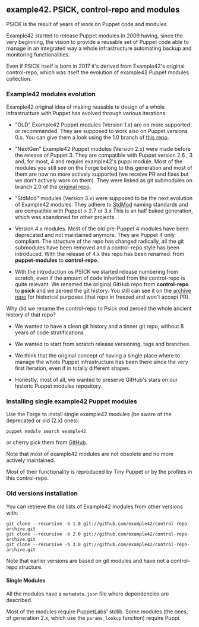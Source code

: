 ## example42. PSICK, control-repo and modules

PSICK is the result of years of work on Puppet code and modules.

Example42 started to release Puppet modules in 2009 having, since the very beginning,
the vision to provide a reusable set of Puppet code able to manage in an integrated
way a whole infrastructure automating backup and monitoring functionalities.

Even if PSICK itself is born in 2017 it's derived from Example42's original control-repo,
which was itself the evolution of example42 Puppet modules collection.


### Example42 modules evolution

Example42 original idea of making reusable te design of a whole infrastructure with Puppet
has evolved through various iterations:

* "OLD" Example42 Puppet modules (Version 1.x) are no more supported or recommended.
  They are supposed to work also on Puppet versions 0.x.
  You can give them a look using the 1.0 branch of [this repo](https://github.com/example42/control-repo-original).

* "NextGen" Example42 Puppet modules (Version 2.x) were made before the release of Puppet 3.
  They are compatible with Puppet version 2.6 , 3 and, for most, 4 and require example42's puppi module.
  Most of the modules you still see on the Forge belong to this generation and most of them are
  now no more actively supported (we receive PR and fixes but we don't actively work on them).
  They were linked as git submodules on branch 2.0 of the [original repo](https://github.com/example42/control-repo-original).

* "StdMod" modules (Version 3.x) were supposed to be the next evolution of Example42 modules.
  They adhere to [StdMod](https://github.com/stdmod/puppet-modules) naming standards and are compatible with Puppet > 2.7 or 3.x
  This is an half baked generation, which was abandoned for other projects.

* Version 4.x modules. Most of the old pre-Puppet 4 modules have been deprecated and not maintained anymore.
  They are Puppet 4 only compliant.
  The structure of the repo has changed radically, all the git submodules have been removed and a
  control-repo style has been introduced.
  With the release of 4.x this repo has been renamed: from **puppet-modules** to **control-repo**.

* With the introduction os PSICK we started release numbering from scratch, even if the amount of code
  inherited from the control-repo is quite relevant.
  We renamed the original GitHub repo from **control-repo** to **psick**
  and we zeroed the git history. You still can see it on the [archive repo](https://github.com/example42/control-repo-archive)
  for historical purposes (that repo in freezed and won't accept PR).

Why did we rename the control-repo to Psick *and* zeroed the whole ancient history of that repo?

  - We wanted to have a clean git history and a tinner git repo, without 8 years of code stratifications

  - We wanted to start from scratch release versioning, tags and branches.

  - We think that the original concept of having a single place where to manage the whole Puppet infrastructure
    has been there since the very first iteration, even if in totally different shapes.

  - Honestly, most of all, we wanted to preserve GitHub's stars on our historic Puppet modules repository.


### Installing single example42 Puppet modules

Use the Forge to install single example42 modules (be aware of the deprecated or old (2.x) ones):

    puppet module search example42

or cherry pick them from [GitHub](https://github.com/example42).

Note that most of example42 modules are not obsolete and no more actively maintained.

Most of their functionality is reproduced by Tiny Puppet or by the profiles in this control-repo.

### Old versions installation

You can retrieve the old lists of Example42 modules from other versions with:

    git clone --recursive -b 1.0 git://github.com/example42/control-repo-archive.git
    git clone --recursive -b 2.0 git://github.com/example42/control-repo-archive.git
    git clone --recursive -b 3.0 git://github.com/example42/control-repo-archive.git

Note that earlier versions are based on git modules and have not a control-repo structure.


#### Single Modules

All the modules have a ```metadata.json``` file where dependencies are described.

Most of the modules require PuppetLabs' stdlib.
Some modules (the ones, of generation 2.x, which use the ```params_lookup``` function) require Puppi.

